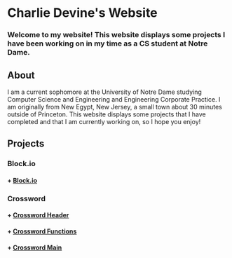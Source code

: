 # Charlie Devine's Website
### Welcome to my website! This website displays some projects I have been working on in my time as a CS student at Notre Dame.



## About

I am a current sophomore at the University of Notre Dame studying Computer Science and Engineering and Engineering Corporate Practice. I am originally from New Egypt, New Jersey, a small town about 30 minutes outside of Princeton. This website displays some projects that I have completed and that I am currently working on, so I hope you enjoy!

## Projects

### Block.io

#### + [Block.io](project.c)

### Crossword

#### + [Crossword Header](crossfunc.h)
#### + [Crossword Functions](crossfunc.c)
#### + [Crossword Main](crossword.c)
